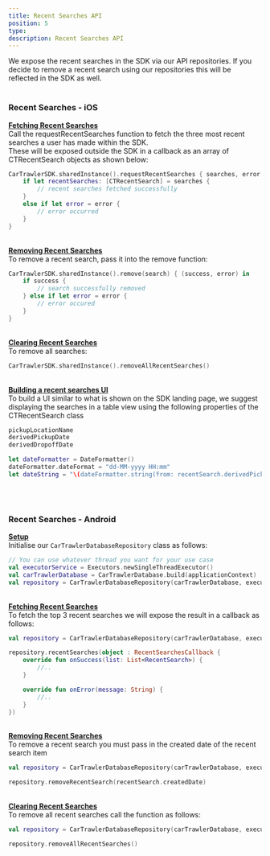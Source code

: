 ```yaml
---
title: Recent Searches API
position: 5
type:
description: Recent Searches API 
---
```


We expose the recent searches in the SDK via our API repositories. If you decide to remove a recent search using our repositories this will be reflected in the SDK as well.<br/><br/>

### Recent Searches - iOS

<b><u>Fetching Recent Searches</u></b><br/>
Call the requestRecentSearches function to fetch the three most recent searches a user has made within the SDK.<br/> These will be exposed outside the SDK in a callback as an array of CTRecentSearch objects as shown below: 

```swift
CarTrawlerSDK.sharedInstance().requestRecentSearches { searches, error in
    if let recentSearches: [CTRecentSearch] = searches {
        // recent searches fetched successfully
    }
    else if let error = error {
        // error occurred 
    }
}
```
<br/><b><u>Removing Recent Searches</u></b><br/>
To remove a recent search, pass it into the remove function: 

```swift
CarTrawlerSDK.sharedInstance().remove(search) { (success, error) in
    if success {
        // search successfully removed 
    } else if let error = error {
        // error occured
    }
}
```
<br/><b><u>Clearing Recent Searches</u></b><br/>
To remove all searches: 

```swift
CarTrawlerSDK.sharedInstance().removeAllRecentSearches()
```

<br/><b><u>Building a recent searches UI</u></b> <br/>
To build a UI similar to what is shown on the SDK landing page, we suggest displaying the searches in a table view using the following properties of the CTRecentSearch class

```swift
pickupLocationName
derivedPickupDate
derivedDropoffDate
```
```swift
let dateFormatter = DateFormatter()
dateFormatter.dateFormat = "dd-MM-yyyy HH:mm"
let dateString = "\(dateFormatter.string(from: recentSearch.derivedPickupDate)) - \(dateFormatter.string(from: recentSearch.derivedPickupDate))"
```

<br/><br/>



### Recent Searches - Android

<b><u>Setup</u></b><br/>
Initialise our ``CarTrawlerDatabaseRepository`` class as follows:

````kotlin
// You can use whatever thread you want for your use case
val executorService = Executors.newSingleThreadExecutor() 
val carTrawlerDatabase = CarTrawlerDatabase.build(applicationContext)
val repository = CarTrawlerDatabaseRepository(carTrawlerDatabase, executorService)
````

<br/><b><u>Fetching Recent Searches</u></b><br/>
To fetch the top 3 recent searches we will expose the result in a callback as follows:

````kotlin
val repository = CarTrawlerDatabaseRepository(carTrawlerDatabase, executorService)

repository.recentSearches(object : RecentSearchesCallback {
    override fun onSuccess(list: List<RecentSearch>) {
        //..
    }

    override fun onError(message: String) {
        //..
    }
})
````

<br/><b><u>Removing Recent Searches</u></b><br/>
To remove a recent search you must pass in the created date of the recent search item
````kotlin
val repository = CarTrawlerDatabaseRepository(carTrawlerDatabase, executorService)

repository.removeRecentSearch(recentSearch.createdDate)
````

<br/><b><u>Clearing Recent Searches</u></b><br/>
To remove all recent searches call the function as follows:
````kotlin
val repository = CarTrawlerDatabaseRepository(carTrawlerDatabase, executorService)

repository.removeAllRecentSearches()
````